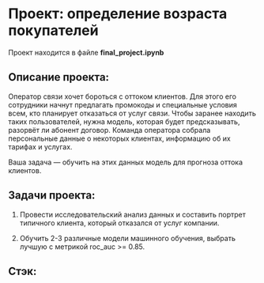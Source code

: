 # Проект: определение возраста покупателей

Проект находится в файле **final_project.ipynb**

## Описание проекта:

Оператор связи хочет бороться с оттоком клиентов. Для этого его сотрудники начнут предлагать промокоды и специальные условия всем, кто планирует отказаться от услуг связи. Чтобы заранее находить таких пользователей, нужна модель, которая будет предсказывать, разорвёт ли абонент договор. Команда оператора собрала персональные данные о некоторых клиентах, информацию об их тарифах и услугах. 

Ваша задача — обучить на этих данных модель для прогноза оттока клиентов.

## Задачи проекта:

1) Провести исследовательский анализ данных и составить портрет типичного клиента, который отказался от услуг компании.  

2) Обучить 2-3 различные модели машинного обучения, выбрать лучшую с метрикой roc_auc >= 0.85.  

## Стэк: